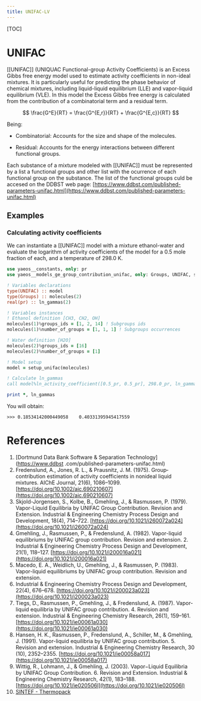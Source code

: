 ```yaml
---
title: UNIFAC-LV
---
```


[TOC]

# UNIFAC

[[UNIFAC]] (UNIQUAC Functional-group Activity Coefficients) is an Excess Gibbs
free energy model used to estimate activity coefficients in non-ideal mixtures.
It is particularly useful for predicting the phase behavior of chemical
mixtures, including liquid-liquid equilibrium (LLE) and vapor-liquid
equilibrium (VLE). In this model the Excess Gibbs free energy is calculated
from the contribution of a combinatorial term and a residual term.

$$ \frac{G^E}{RT} = \frac{G^{E,r}}{RT} + \frac{G^{E,c}}{RT} $$

Being:

- Combinatorial: Accounts for the size and shape of the molecules.

- Residual: Accounts for the energy interactions between different functional groups.

Each substance of a mixture modeled with [[UNIFAC]] must be represented by a
list a functional groups and other list with the ocurrence of each functional
group on the substance. The list of the functional groups culd be accesed on
the DDBST web page:
[https://www.ddbst.com/published-parameters-unifac.html](https://www.ddbst.com/published-parameters-unifac.html)

## Examples
### Calculating activity coefficients
We can instantiate a [[UNIFAC]] model with a mixture ethanol-water and evaluate
the logarithm of activity coefficients of the model for a 0.5 mole fraction of
each, and a temperature of 298.0 K.

```fortran
use yaeos__constants, only: pr
use yaeos__models_ge_group_contribution_unifac, only: Groups, UNIFAC, setup_unifac

! Variables declarations
type(UNIFAC) :: model
type(Groups) :: molecules(2)
real(pr) :: ln_gammas(2)

! Variables instances
! Ethanol definition [CH3, CH2, OH]
molecules(1)%groups_ids = [1, 2, 14] ! Subgroups ids
molecules(1)%number_of_groups = [1, 1, 1] ! Subgroups occurrences

! Water definition [H2O]
molecules(2)%groups_ids = [16]
molecules(2)%number_of_groups = [1]

! Model setup
model = setup_unifac(molecules)

! Calculate ln_gammas
call model%ln_activity_coefficient([0.5_pr, 0.5_pr], 298.0_pr, ln_gammas)

print *, ln_gammas
```

You will obtain:

```
>>> 0.18534142000449058    0.40331395945417559
```

# References
1. [Dortmund Data Bank Software & Separation Technology](https://www.ddbst
.com/published-parameters-unifac.html)
2. Fredenslund, A., Jones, R. L., & Prausnitz, J. M. (1975). Group‐contribution
estimation of activity coefficients in nonideal liquid mixtures. AIChE Journal,
21(6), 1086–1099.
[https://doi.org/10.1002/aic.690210607](https://doi.org/10.1002/aic.690210607)
3. Skjold-Jorgensen, S., Kolbe, B., Gmehling, J., & Rasmussen, P. (1979).
Vapor-Liquid Equilibria by UNIFAC Group Contribution. Revision and Extension.
Industrial & Engineering Chemistry Process Design and Development, 18(4),
714–722.
[https://doi.org/10.1021/i260072a024](https://doi.org/10.1021/i260072a024)
4. Gmehling, J., Rasmussen, P., & Fredenslund, A. (1982). Vapor-liquid
equilibriums by UNIFAC group contribution. Revision and extension. 2.
Industrial & Engineering Chemistry Process Design and Development, 21(1),
118–127.
[https://doi.org/10.1021/i200016a021](https://doi.org/10.1021/i200016a021)
5. Macedo, E. A., Weidlich, U., Gmehling, J., & Rasmussen, P. (1983).
Vapor-liquid equilibriums by UNIFAC group contribution. Revision and extension.
3. Industrial & Engineering Chemistry Process Design and Development, 22(4),
676–678.
[https://doi.org/10.1021/i200023a023](https://doi.org/10.1021/i200023a023)
6. Tiegs, D., Rasmussen, P., Gmehling, J., & Fredenslund, A. (1987).
Vapor-liquid equilibria by UNIFAC group contribution. 4. Revision and
extension. Industrial & Engineering Chemistry Research, 26(1), 159–161.
[https://doi.org/10.1021/ie00061a030](https://doi.org/10.1021/ie00061a030)
7. Hansen, H. K., Rasmussen, P., Fredenslund, A., Schiller, M., & Gmehling, J.
(1991). Vapor-liquid equilibria by UNIFAC group contribution. 5. Revision and
extension. Industrial & Engineering Chemistry Research, 30 (10), 2352–2355.
[https://doi.org/10.1021/ie00058a017](https://doi.org/10.1021/ie00058a017)
8. Wittig, R., Lohmann, J., & Gmehling, J. (2003). Vapor−Liquid Equilibria by
UNIFAC Group Contribution. 6. Revision and Extension. Industrial & Engineering
Chemistry Research, 42(1), 183–188.
[https://doi.org/10.1021/ie020506l](https://doi.org/10.1021/ie020506l)
9. [SINTEF - Thermopack](https://github.com/thermotools/thermopack)

